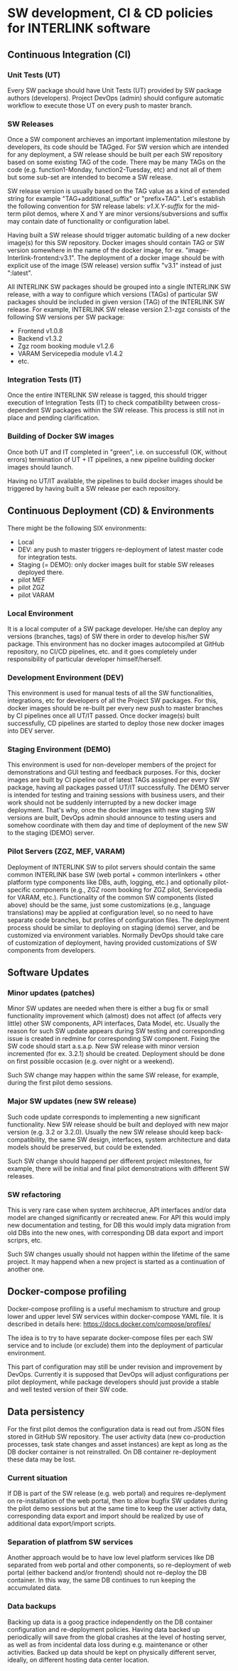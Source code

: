 
# SW development, CI & CD policies for INTERLINK software

## Continuous Integration (CI)

### Unit Tests (UT)

Every SW package should have Unit Tests (UT) provided by SW package authors (developers).
Project DevOps (admin) should configure automatic workflow to execute those UT on every push to master branch.

### SW Releases

Once a SW component archieves an important implementation milestone by developers, its code should be TAGged.
For SW version which are intended for any deployment, a SW release should be built per each SW repository based on some existing TAG of the code.
There may be many TAGs on the code (e.g. function1-Monday, function2-Tuesday, etc) and not all of them but some sub-set are intended to become a SW release.

SW release version is usually based on the TAG value as a kind of extended string for example "TAG+additional_suffix" or "prefix+TAG".
Let's establish the following convention for SW release labels: *v1.X.Y-suffix* for the mid-term pilot demos, where X and Y are minor versions/subversions and suffix may contain date of functionality or configuration label.

Having built a SW release should trigger automatic building of a new docker image(s) for this SW repository.
Docker images should contain TAG or SW version somewhere in the name of the docker image, for ex. "image-Interlink-frontend:v3.1".
The deployment of a docker image should be with explicit use of the image (SW release) version suffix "v3.1" instead of just ":latest".


All INTERLINK SW packages should be grouped into a single INTERLINK SW release, with a way to configure which versions (TAGs) of particular SW packages should be included in given version (TAG) of the INTERLINK SW release. For example, INTERLINK SW release version 2.1-zgz consists of the following SW versions per SW package:
- Frontend v1.0.8
- Backend v1.3.2
- Zgz room booking module v1.2.6
- VARAM Servicepedia module v1.4.2
- etc.

### Integration Tests (IT)

Once the entire INTERLINK SW release is tagged, this should trigger execution of Integration Tests (IT) to check compatibility between cross-dependent SW packages within the SW release. This process is still not in place and pending clarification.

### Building of Docker SW images

Once both UT and IT completed in "green", i.e. on successfull (OK, without errors) termination of UT + IT pipelines, a new pipeline building docker images should launch.

Having no UT/IT available, the pipelines to build docker images should be triggered by having built a SW release per each repository.

## Continuous Deployment (CD) & Environments

There might be the following SIX environments:
- Local
- DEV: any push to master triggers re-deployment of latest master code for integration tests.
- Staging (= DEMO): only docker images built for stable SW releases deployed there.
- pilot MEF
- pilot ZGZ
- pilot VARAM

### Local Environment

It is a local computer of a SW package developer. He/she can deploy any versions (branches, tags) of SW there in order to develop his/her SW package. This environment has no docker images autocompiled at GitHub repository, no CI/CD pipelines, etc. and it goes completely under responsibility of particular developer himself/herself.

### Development Environment (DEV)

This environment is used for manual tests of all the SW functionalities, integrations, etc for developers of all the Project SW packages. For this, docker images should be re-built per every new push to master branches by CI pipelines once all UT/IT passed. Once docker image(s) built successfully, CD pipelines are started to deploy those new docker images into DEV server.

### Staging Environment (DEMO)

This environment is used for non-developer members of the project for demonstrations and GUI testing and feedback purposes. For this, docker images are built by CI pipeline out of latest TAGs assigned per every SW package, having all packages passed UT/IT successfully. 
The DEMO server is intended for testing and training sessions with business users, and their work should not be suddenly interrupted by a new docker image deployment. That's why, once the docker images with new staging SW versions are built, DevOps admin should announce to testing users and somehow coordinate with them day and time of deployment of the new SW to the staging (DEMO) server.

### Pilot Servers (ZGZ, MEF, VARAM)

Deployment of INTERLINK SW to pilot servers should contain the same common INTERLINK base SW (web portal + common interlinkers + other platform type components like DBs, auth, logging, etc.) and optionally pilot-specific components (e.g., ZGZ room booking for ZGZ pilot, Servicepedia for VARAM, etc.).
Functionality of the common SW components (listed above) should be the same, just some customizations (e.g., language translations) may be applied at configuration level, so no need to have separate code branches, but profiles of configuration files.
The deployment process should be similar to deploying on staging (demo) server, and be customized via environment variables.
Normally DevOps should take care of customization of deployment, having provided customizations of SW components from developers.

## Software Updates

### Minor updates (patches)

Minor SW updates are needed when there is either a bug fix or small functionality improvement which (almost) does not affect (of affects very little) other SW components, API interfaces, Data Model, etc. Usually the reason for such SW update appears during SW testing and corresponding issue is created in redmine for corresponding SW component. Fixing the SW code should start a.s.a.p. New SW release with minor version incremented (for ex. 3.2.1) should be created. Deployment should be done on first possible occasion (e.g. over night or a weekend).

Such SW change may happen within the same SW release, for example, during the first pilot demo sessions.

### Major SW updates (new SW release)

Such code update corresponds to implementing a new significant functionality. New SW release should be built and deployed with new major version (e.g. 3.2 or 3.2.0). Usually the new SW release should keep back-compatibility, the same SW design, interfaces, system architecture and data models should be preserved, but could be extended.

Such SW change should happend per different project milestones, for example, there will be initial and final pilot demonstrations with different SW releases.

### SW refactoring

This is very rare case when system architecrue, API interfaces and/or data model are changed significantly or recreated anew. For API this would imply new documentation and testing, for DB this would imply data migration from old DBs into the new ones, with corresponding DB data export and import scriprs, etc.

Such SW changes usually should not happen within the lifetime of the same project. It may happend when a new project is started as a continuation of another one.

## Docker-compose profiling

Docker-compose profiling is a useful mechamism to structure and group lower and upper level SW services within docker-compose YAML file.
It is described in details here: https://docs.docker.com/compose/profiles/

The idea is to try to have separate docker-compose files per each SW service and to include (or exclude) them into the deployment of particular environment.

This part of configuration may still be under revision and improvement by DevOps. Currently it is supposed that DevOps will adjust configurations per pilot deployment, while package developers should just provide a stable and well tested version of their SW code.

## Data persistency

For the first pilot demos the configuration data is read out from JSON files stored in GitHub SW repository. The user activity data (new co-production processes, task state changes and asset instances) are kept as long as the DB docker container is not reinstralled. On DB container re-deployment these data may be lost. 

### Current situation

If DB is part of the SW release (e.g. web portal) and requires re-deplyment on re-installation of the web portal, then to allow bugfix SW updates during the pilot demo sessions but at the same time to keep the user activity data, corresponding data export and import should be realized by use of additional data export/import scripts.

### Separation of platfrom SW services

Another approach would be to have low level platform services like DB separated from web portal and other components, so re-deployment of web portal (either backend and/or frontend) should not re-deploy the DB container. In this way, the same DB continues to run keeping the accumulated data.

### Data backups

Backing up data is a goog practice independently on the DB container configuration and re-deployment policies. Having data backed up periodically will save from the global crashes at the level of hosting server, as well as from incidental data loss during e.g. maintenance or other activities. Backed up data should be kept on physically different server, ideally, on different hosting data center location.
